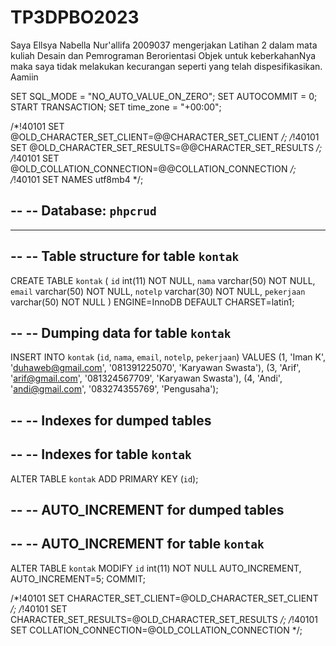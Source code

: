 # TP3DPBO2023

Saya Ellsya Nabella Nur'allifa 2009037 mengerjakan Latihan 2 dalam mata kuliah Desain dan Pemrograman Berorientasi Objek untuk keberkahanNya maka saya tidak melakukan kecurangan seperti yang telah dispesifikasikan. Aamiin

SET SQL_MODE = "NO_AUTO_VALUE_ON_ZERO";
SET AUTOCOMMIT = 0;
START TRANSACTION;
SET time_zone = "+00:00";


/*!40101 SET @OLD_CHARACTER_SET_CLIENT=@@CHARACTER_SET_CLIENT */;
/*!40101 SET @OLD_CHARACTER_SET_RESULTS=@@CHARACTER_SET_RESULTS */;
/*!40101 SET @OLD_COLLATION_CONNECTION=@@COLLATION_CONNECTION */;
/*!40101 SET NAMES utf8mb4 */;

--
-- Database: `phpcrud`
--

-- --------------------------------------------------------

--
-- Table structure for table `kontak`
--

CREATE TABLE `kontak` (
  `id` int(11) NOT NULL,
  `nama` varchar(50) NOT NULL,
  `email` varchar(50) NOT NULL,
  `notelp` varchar(30) NOT NULL,
  `pekerjaan` varchar(50) NOT NULL
) ENGINE=InnoDB DEFAULT CHARSET=latin1;

--
-- Dumping data for table `kontak`
--

INSERT INTO `kontak` (`id`, `nama`, `email`, `notelp`, `pekerjaan`) VALUES
(1, 'Iman K', 'duhaweb@gmail.com', '081391225070', 'Karyawan Swasta'),
(3, 'Arif', 'arif@gmail.com', '081324567709', 'Karyawan Swasta'),
(4, 'Andi', 'andi@gmail.com', '083274355769', 'Pengusaha');

--
-- Indexes for dumped tables
--

--
-- Indexes for table `kontak`
--
ALTER TABLE `kontak`
  ADD PRIMARY KEY (`id`);

--
-- AUTO_INCREMENT for dumped tables
--

--
-- AUTO_INCREMENT for table `kontak`
--
ALTER TABLE `kontak`
  MODIFY `id` int(11) NOT NULL AUTO_INCREMENT, AUTO_INCREMENT=5;
COMMIT;

/*!40101 SET CHARACTER_SET_CLIENT=@OLD_CHARACTER_SET_CLIENT */;
/*!40101 SET CHARACTER_SET_RESULTS=@OLD_CHARACTER_SET_RESULTS */;
/*!40101 SET COLLATION_CONNECTION=@OLD_COLLATION_CONNECTION */;
